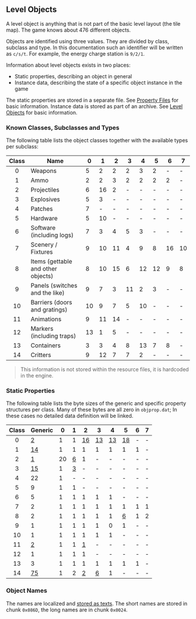 ## Level Objects

A level object is anything that is not part of the basic level layout (the tile map). The game knows about 476 different objects.

Objects are identified using three values. They are divided by class, subclass and type. In this documentation such an identifier will be written as ```c/s/t```. For example, the energy charge station is ```9/2/1```.

Information about level objects exists in two places:
* Static properties, describing an object in general
* Instance data, describing the state of a specific object instance in the game

The static properties are stored in a separate file. See [Property Files](../fileFormat/PropertyFiles.md) for basic information.
Instance data is stored as part of an archive. See [Level Objects](../archives/levelObjects.md) for basic information.

### Known Classes, Subclasses and Types

The following table lists the object classes together with the available types per subclass:

| Class | Name                               | 0  | 1  | 2  | 3  | 4  | 5  | 6  | 7  |
|:-----:|------------------------------------|----|----|----|----|----|----|----|----|
|   0   | Weapons                            | 5  | 2  | 2  | 2  | 3  | 2  | -  | -  |
|   1   | Ammo                               | 2  | 2  | 3  | 2  | 2  | 2  | 2  | -  |
|   2   | Projectiles                        | 6  | 16 | 2  | -  | -  | -  | -  | -  |
|   3   | Explosives                         | 5  | 3  | -  | -  | -  | -  | -  | -  |
|   4   | Patches                            | 7  | -  | -  | -  | -  | -  | -  | -  |
|   5   | Hardware                           | 5  | 10 | -  | -  | -  | -  | -  | -  |
|   6   | Software (including logs)          | 7  | 3  | 4  | 5  | 3  | -  | -  | -  |
|   7   | Scenery / Fixtures                 | 9  | 10 | 11 | 4  | 9  | 8  | 16 | 10 |
|   8   | Items (gettable and other objects) | 8  | 10 | 15 | 6  | 12 | 12 | 9  | 8  |
|   9   | Panels (switches and the like)     | 9  | 7  | 3  | 11 | 2  | 3  | -  | -  |
|   10  | Barriers (doors and gratings)      | 10 | 9  | 7  | 5  | 10 | -  | -  | -  |
|   11  | Animations                         | 9  | 11 | 14 | -  | -  | -  | -  | -  |
|   12  | Markers (including traps)          | 13 | 1  | 5  | -  | -  | -  | -  | -  |
|   13  | Containers                         | 3  | 3  | 4  | 8  | 13 | 7  | 8  | -  |
|   14  | Critters                           | 9  | 12 | 7  | 7  | 2  | -  | -  | -  |

> This information is not stored within the resource files, it is hardcoded in the engine.


### Static Properties

The following table lists the byte sizes of the generic and specific property structures per class.
Many of these bytes are all zero in ```objprop.dat```; In these cases no detailed data definition will be linked.

| Class | Generic                                     | 0  | 1        | 2         | 3         | 4         | 5         | 6  | 7  |
|:-----:|---------------------------------------------|----|----------|-----------|-----------|-----------|-----------|----|----|
|   0   | [2](00_Weapons/weaponProperties.md)         | 1  | 1        | [16][0/2] | [13][0/3] | [13][0/4] | [18][0/5] | -  | -  |
|   1   | [14](01_AmmoClips/ammoClipProperties.md)    | 1  | 1        | 1         | 1         | 1         | 1         | 1  | -  |
|   2   | [1](02_Projectiles/projectileProperties.md) | 20 | [6][2/1] | 1         | -         | -         | -         | -  | -  |
|   3   | [15](03_Explosives/explosiveProperties.md)  | 1  | [3][3/1] | -         | -         | -         | -         | -  | -  |
|   4   | 22                                          | 1  | -        | -         | -         | -         | -         | -  | -  |
|   5   | 9                                           | 1  | 1        | -         | -         | -         | -         | -  | -  |
|   6   | 5                                           | 1  | 1        | 1         | 1         | 1         | -         | -  | -  |
|   7   | 2                                           | 1  | 1        | 1         | 1         | 1         | 1         | 1  | 1  |
|   8   | 2                                           | 1  | 1        | 1         | 1         | 1         | [6][8/5]  | 1  | 2  |
|   9   | 1                                           | 1  | 1        | 1         | 1         | 0         | 1         | -  | -  |
|   10  | 1                                           | 1  | 1        | 1         | 1         | 1         | -         | -  | -  |
|   11  | [2](11_Animations/animationProperties.md)   | 1  | 1        | [1][11/2] | -         | -         | -         | -  | -  |
|   12  | 1                                           | 1  | 1        | 1         | -         | -         | -         | -  | -  |
|   13  | 3                                           | 1  | 1        | 1         | 1         | 1         | 1         | 1  | -  |
|   14  | [75](14_Critters/critterProperties.md)      | 1  | 2        | [2][14/2] | [6][14/3] | 1         | -         | -  | -  |

[0/2]: 00_Weapons/weaponProperties.md#specific-2-properties
[0/3]: 00_Weapons/weaponProperties.md#specific-3-properties
[0/4]: 00_Weapons/weaponProperties.md#specific-4-properties
[0/5]: 00_Weapons/weaponProperties.md#specific-5-properties
[2/1]: 02_Projectiles/projectileProperties.md#specific-1-properties
[3/1]: 03_Explosives/explosiveProperties.md#specific-1-properties
[8/5]: 08_Items/itemProperties.md#cyberspace-items-specific-properties
[11/2]: 11_Animations/animationProperties.md#specific-2-properties
[14/2]: 14_Critters/critterProperties.md#specific-2-properties
[14/3]: 14_Critters/critterProperties.md#cyberspace-critters-specific-properties

### Object Names

The names are localized and [stored as texts](../media/Texts.md). The short names are stored in chunk ```0x086D```, the long
names are in chunk ```0x0024```.

